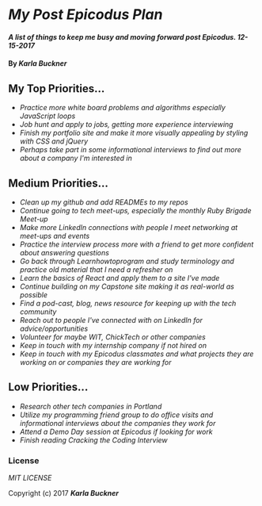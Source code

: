 # _My Post Epicodus Plan_

#### _A list of things to keep me busy and moving forward post Epicodus. 12-15-2017_

#### By _**Karla Buckner**_

## My Top Priorities...

* _Practice more white board problems and algorithms especially JavaScript loops_
* _Job hunt and apply to jobs, getting more experience interviewing_
* _Finish my portfolio site and make it more visually appealing by styling with CSS and jQuery_
* _Perhaps take part in some informational interviews to find out more about a company I'm interested in_

## Medium Priorities...

* _Clean up my github and add READMEs to my repos_
* _Continue going to tech meet-ups, especially the monthly Ruby Brigade Meet-up_
* _Make more LinkedIn connections with people I meet networking at meet-ups and events_
* _Practice the interview process more with a friend to get more confident about answering questions_
* _Go back through Learnhowtoprogram and study terminology and practice old material that I need a refresher on_
* _Learn the basics of React and apply them to a site I've made_
* _Continue building on my Capstone site making it as real-world as possible_
* _Find a pod-cast, blog, news resource for keeping up with the tech community_
* _Reach out to people I've connected with on LinkedIn for advice/opportunities_
* _Volunteer for maybe WIT, ChickTech or other companies_
* _Keep in touch with my internship company if not hired on_
* _Keep in touch with my Epicodus classmates and what projects they are working on or companies they are working for_

## Low Priorities...

* _Research other tech companies in Portland_
* _Utilize my programming friend group to do office visits and informational interviews about the companies they work for_
* _Attend a Demo Day session at Epicodus if looking for work_
* _Finish reading Cracking the Coding Interview_

### License

*MIT LICENSE*

Copyright (c) 2017 **_Karla Buckner_**
